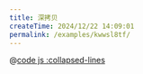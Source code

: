 ```yaml
---
title: 深拷贝
createTime: 2024/12/22 14:09:01
permalink: /examples/kwwsl8tf/
---
```


@[code js :collapsed-lines](./index.js)
